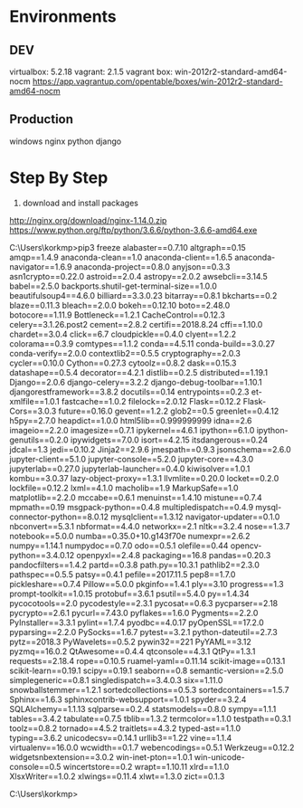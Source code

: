 # Environments

## DEV

virtualbox: 5.2.18
vagrant: 2.1.5
vagrant box: win-2012r2-standard-amd64-nocm
  https://app.vagrantup.com/opentable/boxes/win-2012r2-standard-amd64-nocm

## Production

windows
nginx
python
django

# Step By Step

1. download and install packages

http://nginx.org/download/nginx-1.14.0.zip
https://www.python.org/ftp/python/3.6.6/python-3.6.6-amd64.exe





C:\Users\korkmp>pip3 freeze
alabaster==0.7.10
altgraph==0.15
amqp==1.4.9
anaconda-clean==1.0
anaconda-client==1.6.5
anaconda-navigator==1.6.9
anaconda-project==0.8.0
anyjson==0.3.3
asn1crypto==0.22.0
astroid==2.0.4
astropy==2.0.2
awsebcli==3.14.5
babel==2.5.0
backports.shutil-get-terminal-size==1.0.0
beautifulsoup4==4.6.0
billiard==3.3.0.23
bitarray==0.8.1
bkcharts==0.2
blaze==0.11.3
bleach==2.0.0
bokeh==0.12.10
boto==2.48.0
botocore==1.11.9
Bottleneck==1.2.1
CacheControl==0.12.3
celery==3.1.26.post2
cement==2.8.2
certifi==2018.8.24
cffi==1.10.0
chardet==3.0.4
click==6.7
cloudpickle==0.4.0
clyent==1.2.2
colorama==0.3.9
comtypes==1.1.2
conda==4.5.11
conda-build==3.0.27
conda-verify==2.0.0
contextlib2==0.5.5
cryptography==2.0.3
cycler==0.10.0
Cython==0.27.3
cytoolz==0.8.2
dask==0.15.3
datashape==0.5.4
decorator==4.2.1
distlib==0.2.5
distributed==1.19.1
Django==2.0.6
django-celery==3.2.2
django-debug-toolbar==1.10.1
djangorestframework==3.8.2
docutils==0.14
entrypoints==0.2.3
et-xmlfile==1.0.1
fastcache==1.0.2
filelock==2.0.12
Flask==0.12.2
Flask-Cors==3.0.3
future==0.16.0
gevent==1.2.2
glob2==0.5
greenlet==0.4.12
h5py==2.7.0
heapdict==1.0.0
html5lib==0.999999999
idna==2.6
imageio==2.2.0
imagesize==0.7.1
ipykernel==4.6.1
ipython==6.1.0
ipython-genutils==0.2.0
ipywidgets==7.0.0
isort==4.2.15
itsdangerous==0.24
jdcal==1.3
jedi==0.10.2
Jinja2==2.9.6
jmespath==0.9.3
jsonschema==2.6.0
jupyter-client==5.1.0
jupyter-console==5.2.0
jupyter-core==4.3.0
jupyterlab==0.27.0
jupyterlab-launcher==0.4.0
kiwisolver==1.0.1
kombu==3.0.37
lazy-object-proxy==1.3.1
llvmlite==0.20.0
locket==0.2.0
lockfile==0.12.2
lxml==4.1.0
macholib==1.9
MarkupSafe==1.0
matplotlib==2.2.0
mccabe==0.6.1
menuinst==1.4.10
mistune==0.7.4
mpmath==0.19
msgpack-python==0.4.8
multipledispatch==0.4.9
mysql-connector-python==8.0.12
mysqlclient==1.3.12
navigator-updater==0.1.0
nbconvert==5.3.1
nbformat==4.4.0
networkx==2.1
nltk==3.2.4
nose==1.3.7
notebook==5.0.0
numba==0.35.0+10.g143f70e
numexpr==2.6.2
numpy==1.14.1
numpydoc==0.7.0
odo==0.5.1
olefile==0.44
opencv-python==3.4.0.12
openpyxl==2.4.8
packaging==16.8
pandas==0.20.3
pandocfilters==1.4.2
partd==0.3.8
path.py==10.3.1
pathlib2==2.3.0
pathspec==0.5.5
patsy==0.4.1
pefile==2017.11.5
pep8==1.7.0
pickleshare==0.7.4
Pillow==5.0.0
pkginfo==1.4.1
ply==3.10
progress==1.3
prompt-toolkit==1.0.15
protobuf==3.6.1
psutil==5.4.0
py==1.4.34
pycocotools==2.0
pycodestyle==2.3.1
pycosat==0.6.3
pycparser==2.18
pycrypto==2.6.1
pycurl==7.43.0
pyflakes==1.6.0
Pygments==2.2.0
PyInstaller==3.3.1
pylint==1.7.4
pyodbc==4.0.17
pyOpenSSL==17.2.0
pyparsing==2.2.0
PySocks==1.6.7
pytest==3.2.1
python-dateutil==2.7.3
pytz==2018.3
PyWavelets==0.5.2
pywin32==221
PyYAML==3.12
pyzmq==16.0.2
QtAwesome==0.4.4
qtconsole==4.3.1
QtPy==1.3.1
requests==2.18.4
rope==0.10.5
ruamel-yaml==0.11.14
scikit-image==0.13.1
scikit-learn==0.19.1
scipy==0.19.1
seaborn==0.8
semantic-version==2.5.0
simplegeneric==0.8.1
singledispatch==3.4.0.3
six==1.11.0
snowballstemmer==1.2.1
sortedcollections==0.5.3
sortedcontainers==1.5.7
Sphinx==1.6.3
sphinxcontrib-websupport==1.0.1
spyder==3.2.4
SQLAlchemy==1.1.13
sqlparse==0.2.4
statsmodels==0.8.0
sympy==1.1.1
tables==3.4.2
tabulate==0.7.5
tblib==1.3.2
termcolor==1.1.0
testpath==0.3.1
toolz==0.8.2
tornado==4.5.2
traitlets==4.3.2
typed-ast==1.1.0
typing==3.6.2
unicodecsv==0.14.1
urllib3==1.22
vine==1.1.4
virtualenv==16.0.0
wcwidth==0.1.7
webencodings==0.5.1
Werkzeug==0.12.2
widgetsnbextension==3.0.2
win-inet-pton==1.0.1
win-unicode-console==0.5
wincertstore==0.2
wrapt==1.10.11
xlrd==1.1.0
XlsxWriter==1.0.2
xlwings==0.11.4
xlwt==1.3.0
zict==0.1.3

C:\Users\korkmp>
